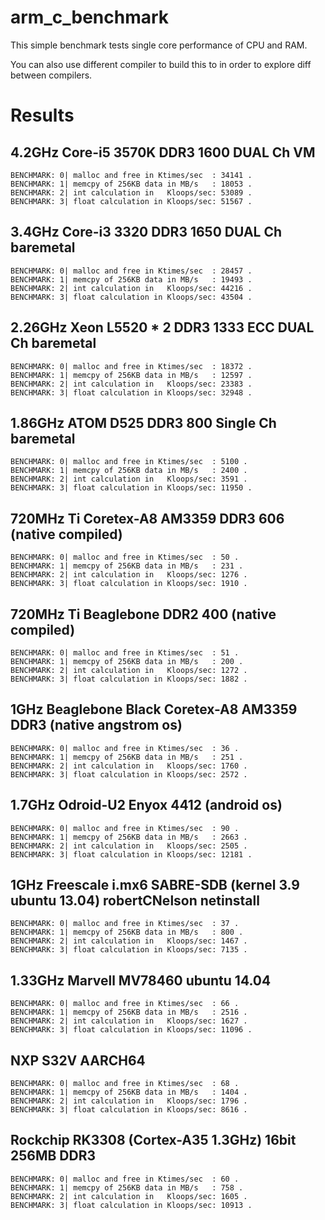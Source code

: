 arm_c_benchmark
===============
This simple benchmark tests single core performance of CPU and RAM. 

You can also use different compiler to build this to in order to explore diff between compilers.


Results
=======

4.2GHz Core-i5 3570K DDR3 1600 DUAL Ch VM 
-----------------------------------------
    BENCHMARK: 0| malloc and free in Ktimes/sec  : 34141 .
    BENCHMARK: 1| memcpy of 256KB data in MB/s   : 18053 .
    BENCHMARK: 2| int calculation in   Kloops/sec: 53089 .
    BENCHMARK: 3| float calculation in Kloops/sec: 51567 .

3.4GHz Core-i3 3320 DDR3 1650 DUAL Ch baremetal
-----------------------------------------------
    BENCHMARK: 0| malloc and free in Ktimes/sec  : 28457 .
    BENCHMARK: 1| memcpy of 256KB data in MB/s   : 19493 .
    BENCHMARK: 2| int calculation in   Kloops/sec: 44216 .
    BENCHMARK: 3| float calculation in Kloops/sec: 43504 .
    
2.26GHz Xeon L5520 * 2 DDR3 1333 ECC DUAL Ch baremetal
------------------------------------------------------
    BENCHMARK: 0| malloc and free in Ktimes/sec  : 18372 .
    BENCHMARK: 1| memcpy of 256KB data in MB/s   : 12597 .
    BENCHMARK: 2| int calculation in   Kloops/sec: 23383 .
    BENCHMARK: 3| float calculation in Kloops/sec: 32948 .

1.86GHz ATOM D525 DDR3 800 Single Ch baremetal
--------------------------------------------
    BENCHMARK: 0| malloc and free in Ktimes/sec  : 5100 .
    BENCHMARK: 1| memcpy of 256KB data in MB/s   : 2400 .
    BENCHMARK: 2| int calculation in   Kloops/sec: 3591 .
    BENCHMARK: 3| float calculation in Kloops/sec: 11950 .

720MHz Ti Coretex-A8 AM3359 DDR3 606 (native compiled)
------------------------------------------------------
    BENCHMARK: 0| malloc and free in Ktimes/sec  : 50 .
    BENCHMARK: 1| memcpy of 256KB data in MB/s   : 231 .
    BENCHMARK: 2| int calculation in   Kloops/sec: 1276 .
    BENCHMARK: 3| float calculation in Kloops/sec: 1910 .
    
720MHz Ti Beaglebone DDR2 400 (native compiled)
------------------------------------------------------
    BENCHMARK: 0| malloc and free in Ktimes/sec  : 51 .
    BENCHMARK: 1| memcpy of 256KB data in MB/s   : 200 .
    BENCHMARK: 2| int calculation in   Kloops/sec: 1272 .
    BENCHMARK: 3| float calculation in Kloops/sec: 1882 .
    
1GHz Beaglebone Black Coretex-A8 AM3359 DDR3 (native angstrom os)
-----------------------------------------------------------------
    BENCHMARK: 0| malloc and free in Ktimes/sec  : 36 .
    BENCHMARK: 1| memcpy of 256KB data in MB/s   : 251 .
    BENCHMARK: 2| int calculation in   Kloops/sec: 1760 .
    BENCHMARK: 3| float calculation in Kloops/sec: 2572 .

1.7GHz Odroid-U2 Enyox 4412 (android os)
----------------------------------------
    BENCHMARK: 0| malloc and free in Ktimes/sec  : 90 .
    BENCHMARK: 1| memcpy of 256KB data in MB/s   : 2663 .
    BENCHMARK: 2| int calculation in   Kloops/sec: 2505 .
    BENCHMARK: 3| float calculation in Kloops/sec: 12181 .
    
1GHz Freescale i.mx6 SABRE-SDB (kernel 3.9 ubuntu 13.04) robertCNelson netinstall
---------------------------------------------------------------------------------
    BENCHMARK: 0| malloc and free in Ktimes/sec  : 37 .
    BENCHMARK: 1| memcpy of 256KB data in MB/s   : 800 .
    BENCHMARK: 2| int calculation in   Kloops/sec: 1467 .
    BENCHMARK: 3| float calculation in Kloops/sec: 7135 .

1.33GHz Marvell MV78460 ubuntu 14.04
---------------------------------------------------------------------------------
    BENCHMARK: 0| malloc and free in Ktimes/sec  : 66 .
    BENCHMARK: 1| memcpy of 256KB data in MB/s   : 2516 .
    BENCHMARK: 2| int calculation in   Kloops/sec: 1627 .
    BENCHMARK: 3| float calculation in Kloops/sec: 11096 .
    
NXP S32V AARCH64 
---------------------------------------------------------------------------------
    BENCHMARK: 0| malloc and free in Ktimes/sec  : 68 .
    BENCHMARK: 1| memcpy of 256KB data in MB/s   : 1404 .
    BENCHMARK: 2| int calculation in   Kloops/sec: 1796 .
    BENCHMARK: 3| float calculation in Kloops/sec: 8616 .

Rockchip RK3308 (Cortex-A35 1.3GHz) 16bit 256MB DDR3 
---------------------------------------------------------------------------------
    BENCHMARK: 0| malloc and free in Ktimes/sec  : 60 .
    BENCHMARK: 1| memcpy of 256KB data in MB/s   : 758 .
    BENCHMARK: 2| int calculation in   Kloops/sec: 1605 .
    BENCHMARK: 3| float calculation in Kloops/sec: 10913 .
